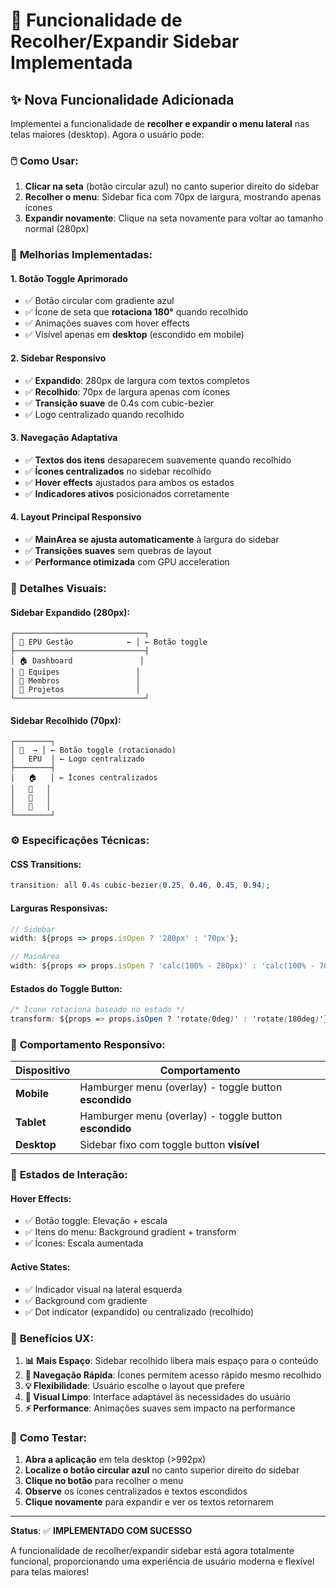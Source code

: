 # 🔄 Funcionalidade de Recolher/Expandir Sidebar Implementada

## ✨ Nova Funcionalidade Adicionada

Implementei a funcionalidade de **recolher e expandir o menu lateral** nas telas maiores (desktop). Agora o usuário pode:

### 🖱️ **Como Usar:**

1. **Clicar na seta** (botão circular azul) no canto superior direito do sidebar
2. **Recolher o menu**: Sidebar fica com 70px de largura, mostrando apenas ícones
3. **Expandir novamente**: Clique na seta novamente para voltar ao tamanho normal (280px)

### 🎯 **Melhorias Implementadas:**

#### **1. Botão Toggle Aprimorado**

- ✅ Botão circular com gradiente azul
- ✅ Ícone de seta que **rotaciona 180°** quando recolhido
- ✅ Animações suaves com hover effects
- ✅ Visível apenas em **desktop** (escondido em mobile)

#### **2. Sidebar Responsivo**

- ✅ **Expandido**: 280px de largura com textos completos
- ✅ **Recolhido**: 70px de largura apenas com ícones
- ✅ **Transição suave** de 0.4s com cubic-bezier
- ✅ Logo centralizado quando recolhido

#### **3. Navegação Adaptativa**

- ✅ **Textos dos itens** desaparecem suavemente quando recolhido
- ✅ **Ícones centralizados** no sidebar recolhido
- ✅ **Hover effects** ajustados para ambos os estados
- ✅ **Indicadores ativos** posicionados corretamente

#### **4. Layout Principal Responsivo**

- ✅ **MainArea se ajusta automaticamente** à largura do sidebar
- ✅ **Transições suaves** sem quebras de layout
- ✅ **Performance otimizada** com GPU acceleration

### 🎨 **Detalhes Visuais:**

#### **Sidebar Expandido (280px):**

```
┌─────────────────────────────┐
│ 🔵 EPU Gestão            ← │ ← Botão toggle
├─────────────────────────────┤
│ 🏠 Dashboard               │
│ 👥 Equipes                 │
│ 👤 Membros                 │
│ 📁 Projetos                │
└─────────────────────────────┘
```

#### **Sidebar Recolhido (70px):**

```
┌────────┐
│ 🔵  → │ ← Botão toggle (rotacionado)
│   EPU  │ ← Logo centralizado
├────────┤
│   🏠   │ ← Ícones centralizados
│   👥   │
│   👤   │
│   📁   │
└────────┘
```

### ⚙️ **Especificações Técnicas:**

#### **CSS Transitions:**

```css
transition: all 0.4s cubic-bezier(0.25, 0.46, 0.45, 0.94);
```

#### **Larguras Responsivas:**

```typescript
// Sidebar
width: ${props => props.isOpen ? '280px' : '70px'};

// MainArea
width: ${props => props.isOpen ? 'calc(100% - 280px)' : 'calc(100% - 70px)'};
```

#### **Estados do Toggle Button:**

```css
/* Ícone rotaciona baseado no estado */
transform: ${props => props.isOpen ? 'rotate(0deg)' : 'rotate(180deg)'};
```

### 📱 **Comportamento Responsivo:**

| Dispositivo | Comportamento                                          |
| ----------- | ------------------------------------------------------ |
| **Mobile**  | Hamburger menu (overlay) - toggle button **escondido** |
| **Tablet**  | Hamburger menu (overlay) - toggle button **escondido** |
| **Desktop** | Sidebar fixo com toggle button **visível**             |

### 🚀 **Estados de Interação:**

#### **Hover Effects:**

- ✅ Botão toggle: Elevação + escala
- ✅ Itens do menu: Background gradient + transform
- ✅ Ícones: Escala aumentada

#### **Active States:**

- ✅ Indicador visual na lateral esquerda
- ✅ Background com gradiente
- ✅ Dot indicator (expandido) ou centralizado (recolhido)

### 🎯 **Benefícios UX:**

1. **📊 Mais Espaço**: Sidebar recolhido libera mais espaço para o conteúdo
2. **🚀 Navegação Rápida**: Ícones permitem acesso rápido mesmo recolhido
3. **💡 Flexibilidade**: Usuário escolhe o layout que prefere
4. **🎨 Visual Limpo**: Interface adaptável às necessidades do usuário
5. **⚡ Performance**: Animações suaves sem impacto na performance

### 🔧 **Como Testar:**

1. **Abra a aplicação** em tela desktop (>992px)
2. **Localize o botão circular azul** no canto superior direito do sidebar
3. **Clique no botão** para recolher o menu
4. **Observe** os ícones centralizados e textos escondidos
5. **Clique novamente** para expandir e ver os textos retornarem

---

**Status**: ✅ **IMPLEMENTADO COM SUCESSO**

A funcionalidade de recolher/expandir sidebar está agora totalmente funcional, proporcionando uma experiência de usuário moderna e flexível para telas maiores!

